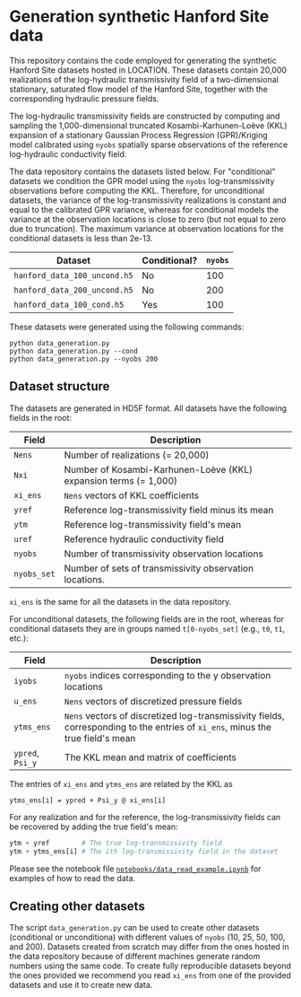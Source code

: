 # Generation synthetic Hanford Site data

This repository contains the code employed for generating the synthetic Hanford Site datasets hosted
in LOCATION. These datasets contain 20,000 realizations of the log-hydraulic transmissivity field of
a two-dimensional stationary, saturated flow model of the Hanford Site, together with the
corresponding hydraulic pressure fields.

The log-hydraulic transmissivity fields are constructed by computing and sampling the
1,000-dimensional truncated Kosambi-Karhunen-Loève (KKL) expansion of a stationary Gaussian Process
Regression (GPR)/Kriging model calibrated using `nyobs` spatially sparse observations of the
reference log-hydraulic conductivity field.

The data repository contains the datasets listed below. For "conditional" datasets we condition the
GPR model using the `nyobs` log-transmissivity observations before computing the KKL. Therefore, for
unconditional datasets, the variance of the log-transmissivity realizations is constant and equal to
the calibrated GPR variance, whereas for conditional models the variance at the observation
locations is close to zero (but not equal to zero due to truncation). The maximum variance at
observation locations for the conditional datasets is less than 2e-13.

| Dataset                      | Conditional? | `nyobs` |
|------------------------------|--------------|---------|
| `hanford_data_100_uncond.h5` | No           | 100     |
| `hanford_data_200_uncond.h5` | No           | 200     |
| `hanford_data_100_cond.h5`   | Yes          | 100     |

These datasets were generated using the following commands:
```
python data_generation.py
python data_generation.py --cond
python data_generation.py --nyobs 200
```

## Dataset structure

The datasets are generated in HD5F format. All datasets have the following fields in the root:

| Field       | Description                                                      |
|-------------|------------------------------------------------------------------|
| `Nens`      | Number of realizations (= 20,000)                                |
| `Nxi`       | Number of Kosambi-Karhunen-Loève (KKL) expansion terms (= 1,000) |
| `xi_ens`    | `Nens` vectors of KKL coefficients                               |
| `yref`      | Reference log-transmissivity field minus its mean                |
| `ytm`       | Reference log-transmissivity field's mean                        |
| `uref`      | Reference hydraulic conductivity field                           |
| `nyobs`     | Number of transmissivity observation locations                   |
| `nyobs_set` | Number of sets of transmissivity observation locations.          |

`xi_ens` is the same for all the datasets in the data repository.

For unconditional datasets, the following fields are in the root, whereas for conditional datasets
they are in groups named `t[0-nyobs_set]` (e.g., `t0`, `t1`, etc.):

| Field            | Description                                                                                                                    |
|------------------|--------------------------------------------------------------------------------------------------------------------------------|
| `iyobs`          | `nyobs` indices corresponding to the y observation locations                                                                   |
| `u_ens`          | `Nens` vectors of discretized pressure fields                                                                                  |
| `ytms_ens`       | `Nens` vectors of discretized log-transmissivity fields, corresponding to the entries of `xi_ens`, minus the true field's mean |
| `ypred`, `Psi_y` | The KKL mean and matrix of coefficients                                                                                        |

The entries of `xi_ens` and `ytms_ens` are related by the KKL as

```
ytms_ens[i] = ypred + Psi_y @ xi_ens[i]
```

For any realization and for the reference, the log-transmissivity fields can be recovered by adding
the true field's mean:

```python
ytm + yref        # The true log-transmissivity field
ytm + ytms_ens[i] # The ith log-transmissivity field in the dataset
```

Please see the notebook file
[`notebooks/data_read_example.ipynb`](notebooks/data_read_example.ipynb) for examples of how to read
the data.

## Creating other datasets

The script `data_generation.py` can be used to create other datasets (conditional or unconditiona)
with different values of `nyobs` (10, 25, 50, 100, and 200). Datasets created from scratch may
differ from the ones hosted in the data repository because of different machines generate random
numbers using the same code. To create fully reproducible datasets beyond the ones provided we
recommend you read `xi_ens` from one of the provided datasets and use it to create new data.
